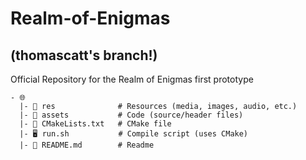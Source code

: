 # Realm-of-Enigmas
## (thomascatt's branch!)

Official Repository for the Realm of Enigmas first prototype
```
- 🌐
  |- 📁 res              # Resources (media, images, audio, etc.)
  |- 📁 assets           # Code (source/header files)
  |- 📄 CMakeLists.txt   # CMake file
  |- 🖥 run.sh           # Compile script (uses CMake)
  |- 📑 README.md        # Readme

```